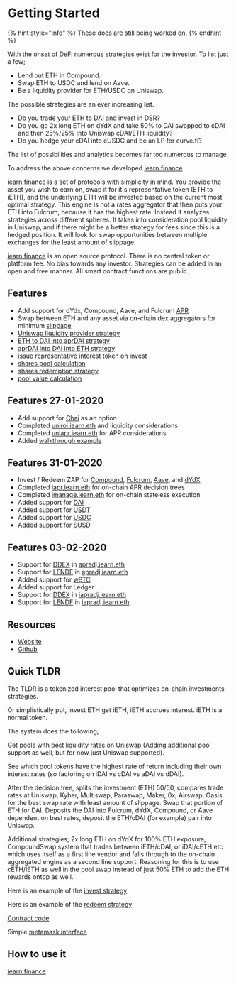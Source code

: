 # Getting Started

{% hint style="info" %}
These docs are still being worked on.
{% endhint %}

With the onset of DeFi numerous strategies exist for the investor. To list just a few;

* Lend out ETH in Compound.
* Swap ETH to USDC and lend on Aave.
* Be a liquidity provider for ETH/USDC on Uniswap.

The possible strategies are an ever increasing list.

* Do you trade your ETH to DAI and invest in DSR?
* Do you go 2x long ETH on dYdX and take 50% to DAI swapped to cDAI and then 25%/25% into Uniswap cDAI/ETH liquidity?
* Do you hedge your cDAI into cUSDC and be an LP for curve.fi?

The list of possibilities and analytics becomes far too numerous to manage.

To address the above concerns we developed [iearn.finance](https://iearn.finance)

[iearn.finance](https://iearn.finance) is a set of protocols with simplicity in mind. You provide the asset you wish to earn on, swap it for it's representative token (ETH to iETH), and the underlying ETH will be invested based on the current most optimal strategy. This engine is not a rates aggregator that then puts your ETH into Fulcrum, because it has the highest rate. Instead it analyzes strategies across different spheres. It takes into consideration pool liquidity in Uniswap, and if there might be a better strategy for fees since this is a hedged position. It will look for swap oppurtunities between multiple exchanges for the least amount of slippage.

[iearn.finance](https://iearn.finance) is an open source protocol. There is no central token or platform fee. No bias towards any investor. Strategies can be added in an open and free manner. All smart contract functions are public.

## Features

* Add support for dYdx, Compound, Aave, and Fulcrum [APR](https://github.com/iearn-finance/apr-oracle/blob/master/contracts/APROracle.sol)
* Swap between ETH and any asset via on-chain dex aggregators for minimum [slippage](https://github.com/iearn-finance/zap/blob/master/contracts/UniSwap_ETH_cDAI.sol)
* [Uniswap liquidity provider strategy](https://github.com/iearn-finance/zap/blob/master/contracts/UniSwap_ETH_cDAI.sol)
* [ETH to DAI into aprDAI strategy](https://github.com/iearn-finance/zap/blob/master/contracts/UniSwap_ETH_cDAI.sol)
* [aprDAI into DAI into ETH strategy](https://github.com/iearn-finance/zap/blob/master/contracts/UniSwap_ETH_cDAI.sol)
* [issue](https://github.com/iearn-finance/itoken/blob/master/contracts/IEther.sol) representative interest token on invest
* [shares pool calculation](https://github.com/iearn-finance/itoken/blob/master/contracts/IEther.sol)
* [shares redemption strategy](https://github.com/iearn-finance/itoken/blob/master/contracts/IEther.sol)
* [pool value calculation](https://github.com/iearn-finance/itoken/blob/master/contracts/IEther.sol)

## Features 27-01-2020

* Add support for [Chai](https://chai.money/) as an option
* Completed [uniroi.iearn.eth](https://etherscan.io/address/0xd04ca0ae1cd8085438fdd8c22a76246f315c2687#readContract) and liquidity considerations
* Completed [uniapr.iearn.eth](https://etherscan.io/address/0x4c70D89A4681b2151F56Dc2c3FD751aBb9CE3D95#readContract) for APR considerations
* Added [walkthrough example](https://docs.iearn.finance/walkthrough)

## Features 31-01-2020

* Invest / Redeem ZAP for [Compound](http://compound.finance), [Fulcrum](https://fulcrum.trade/), [Aave](http://aave.com/), and [dYdX](http://dydx.exchange/)
* Completed [iapr.iearn.eth](https://etherscan.io/address/0x9cad8ab10daa9af1a9d2b878541f41b697268eec#readContract) for on-chain APR decision trees
* Completed [imanage.iearn.eth](https://etherscan.io/address/0x318135fbd0b40d48fcef431ccdf6c7926450edfb#readContract) for on-chain stateless execution
* Added support for [DAI](https://etherscan.io/address/0x9d25057e62939d3408406975ad75ffe834da4cdd#readContract)
* Added support for [USDT](https://etherscan.io/address/0xa1787206d5b1bE0f432C4c4f96Dc4D1257A1Dd14)
* Added support for [USDC](https://etherscan.io/address/0xa2609b2b43ac0f5ebe27deb944d2a399c201e3da)
* Added support for [SUSD](https://etherscan.io/address/0x36324b8168f960A12a8fD01406C9C78143d41380)

## Features 03-02-2020

* Support for [DDEX](https://ddex.io/) in [apradj.iearn.eth](https://etherscan.io/address/0x36bb9Af8A3BabAAECB45E6dcf068b092E6627e5a#code)
* Support for [LENDF](https://www.lendf.me/) in [apradj.iearn.eth](https://etherscan.io/address/0x36bb9Af8A3BabAAECB45E6dcf068b092E6627e5a#code)
* Added support for [wBTC](https://etherscan.io/address/0x04ef8121ad039ff41d10029c91ea1694432514e9)
* Added support for Ledger
* Support for [DDEX](https://ddex.io/) in [iapradj.iearn.eth](https://etherscan.io/address/0xcD5F61c392B61F440991DEf98FF6Af07FC6900D4#readContract)
* Support for [LENDF](https://www.lendf.me/) in [iapradj.iearn.eth](https://etherscan.io/address/0xcD5F61c392B61F440991DEf98FF6Af07FC6900D4#readContract)

## Resources

* [Website](https://iearn.finance)
* [Github](https://github.com/iearn-finance)

## Quick TLDR

The TLDR is a tokenized interest pool that optimizes on-chain investments strategies.

Or simplistically put, invest ETH get iETH, iETH accrues interest. iETH is a normal token.

The system does the following;

Get pools with best liquidity rates on Uniswap (Adding additional pool support as well, but for now just Uniswap supported).

See which pool tokens have the highest rate of return including their own interest rates (so factoring on iDAI vs cDAI vs aDAI vs dDAI).

After the decision tree, splits the investment (ETH) 50/50, compares trade rates at Uniswap, Kyber, Multiswap, Paraswap, Maker, 0x, Airswap, Oasis for the best swap rate with least amount of slippage. Swap that portion of ETH for DAI. Deposits the DAI into Fulcrum, dYdX, Compound, or Aave dependent on best rates, deposit the ETH/cDAI (for example) pair into Uniswap.

Additional strategies; 2x long ETH on dYdX for 100% ETH exposure, CompoundSwap system that trades between iETH/cDAI, or iDAI/cETH etc which uses itself as a first line vendor and falls through to the on-chain aggregated engine as a second line support. Reasoning for this is to use cETH/iETH as well in the pool swap instead of just 50% ETH to add the ETH rewards ontop as well.

Here is an example of the [invest strategy](https://etherscan.io/tx/0x7e7fa4fe01bba24ee2383386c3804ed8ee79c1ed787b8177aa9c963cd489b355)

Here is an example of the [redeem strategy](https://etherscan.io/tx/0x3854a62e3026c9f559b92e9c9b15393a2228ae0f359c6a20d479d2f0e3aa0b93)

[Contract code](https://etherscan.io/address/0x9dde7cdd09dbed542fc422d18d89a589fa9fd4c0#code)

Simple [metamask interface](https://iearn.finance/)

## How to use it

[iearn.finance](https://iearn.finance)
